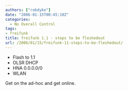 ```yaml
---
authors: ["robdyke"]
date: "2006-01-15T00:45:10Z"
categories:
  - No Overall Control
tags:
- freifunk
title: freifunk 1.1 - steps to be fleshedout
url: /2006/01/15/freifunk-11-steps-to-be-fleshedout/
---
```

  * Flash to 1.1
  * OLSR DHCP
  * HNA 0.0.0.0/0
  * WLAN

Get on the ad-hoc and get online.